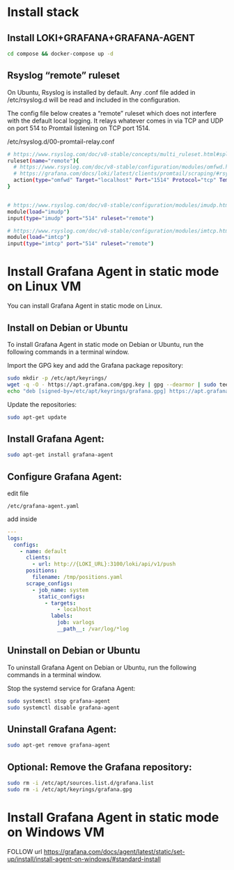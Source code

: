 # Install stack

## Install LOKI+GRAFANA+GRAFANA-AGENT

```bash
cd compose && docker-compose up -d
```
##  Rsyslog “remote” ruleset
On Ubuntu, Rsyslog is installed by default. Any .conf file added in /etc/rsyslog.d will be read and included in the configuration.

The config file below creates a “remote” ruleset which does not interfere with the default local logging. It relays whatever comes in via TCP and UDP on port 514 to Promtail listening on TCP port 1514.

/etc/rsyslog.d/00-promtail-relay.conf
```bash
# https://www.rsyslog.com/doc/v8-stable/concepts/multi_ruleset.html#split-local-and-remote-logging
ruleset(name="remote"){
  # https://www.rsyslog.com/doc/v8-stable/configuration/modules/omfwd.html
  # https://grafana.com/docs/loki/latest/clients/promtail/scraping/#rsyslog-output-configuration
  action(type="omfwd" Target="localhost" Port="1514" Protocol="tcp" Template="RSYSLOG_SyslogProtocol23Format" TCP_Framing="octet-counted")
}


# https://www.rsyslog.com/doc/v8-stable/configuration/modules/imudp.html
module(load="imudp")
input(type="imudp" port="514" ruleset="remote")

# https://www.rsyslog.com/doc/v8-stable/configuration/modules/imtcp.html
module(load="imtcp")
input(type="imtcp" port="514" ruleset="remote")
```

# Install Grafana Agent in static mode on Linux VM

You can install Grafana Agent in static mode on Linux.

## Install on Debian or Ubuntu

To install Grafana Agent in static mode on Debian or Ubuntu, run the following commands in a terminal window.

Import the GPG key and add the Grafana package repository:

```bash
sudo mkdir -p /etc/apt/keyrings/
wget -q -O - https://apt.grafana.com/gpg.key | gpg --dearmor | sudo tee /etc/apt/keyrings/grafana.gpg > /dev/null
echo "deb [signed-by=/etc/apt/keyrings/grafana.gpg] https://apt.grafana.com stable main" | sudo tee /etc/apt/sources.list.d/grafana.list
```

Update the repositories:

```bash
sudo apt-get update
```

## Install Grafana Agent:

```bash
sudo apt-get install grafana-agent
```

## Configure Grafana Agent:

edit file

```
/etc/grafana-agent.yaml
```

add inside

```yml
---
logs:
  configs:
    - name: default
      clients:
        - url: http://{LOKI_URL}:3100/loki/api/v1/push
      positions:
        filename: /tmp/positions.yaml
      scrape_configs:
        - job_name: system
          static_configs:
            - targets:
                - localhost
              labels:
                job: varlogs
                __path__: /var/log/*log
```

## Uninstall on Debian or Ubuntu

To uninstall Grafana Agent on Debian or Ubuntu, run the following commands in a terminal window.

Stop the systemd service for Grafana Agent:

```bash
sudo systemctl stop grafana-agent
sudo systemctl disable grafana-agent
```

## Uninstall Grafana Agent:

```bash
sudo apt-get remove grafana-agent
```

## Optional: Remove the Grafana repository:

```bash
sudo rm -i /etc/apt/sources.list.d/grafana.list
sudo rm -i /etc/apt/keyrings/grafana.gpg
```

# Install Grafana Agent in static mode on Windows VM

FOLLOW url
https://grafana.com/docs/agent/latest/static/set-up/install/install-agent-on-windows/#standard-install
